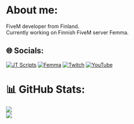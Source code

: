 # About me:
FiveM developer from Finland.<br>Currently working on Finnish FiveM server Femma.


## 🌐 Socials:
[![JT Scripts](https://img.shields.io/badge/Discord-%237289DA.svg?logo=discord&logoColor=white)](https://discord.gg/ZDQCHUkd8R) [![Femma](https://i.imgur.com/FFfnMGk.png)](https://discord.gg/femma) [![Twitch](https://img.shields.io/badge/Twitch-%239146FF.svg?logo=Twitch&logoColor=white)](https://twitch.tv/teuvokalevi) [![YouTube](https://img.shields.io/badge/YouTube-%23FF0000.svg?logo=YouTube&logoColor=white)](https://youtube.com/c/teuvokalevi) 
# 📊 GitHub Stats:
![](https://github-readme-stats.vercel.app/api?username=teuvokalevi&theme=dark&hide_border=false&include_all_commits=true&count_private=true)<br/>
![](https://github-readme-streak-stats.herokuapp.com/?user=teuvokalevi&theme=dark&hide_border=false)
